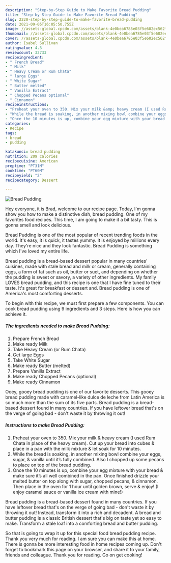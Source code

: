 ```yaml
---
description: "Step-by-Step Guide to Make Favorite Bread Pudding"
title: "Step-by-Step Guide to Make Favorite Bread Pudding"
slug: 2220-step-by-step-guide-to-make-favorite-bread-pudding
date: 2021-09-05T16:05:50.755Z
image: //assets-global.cpcdn.com/assets/blank-4e0bea6785e03f5e602ec562f230caae08da540cada707380b4fe1bbebba43da.png
thumbnail: //assets-global.cpcdn.com/assets/blank-4e0bea6785e03f5e602ec562f230caae08da540cada707380b4fe1bbebba43da.png
cover: //assets-global.cpcdn.com/assets/blank-4e0bea6785e03f5e602ec562f230caae08da540cada707380b4fe1bbebba43da.png
author: Isabel Sullivan
ratingvalue: 4.3
reviewcount: 32733
recipeingredient:
- " French Bread"
- " Milk"
- " Heavy Cream or Rum Chata"
- " large Eggs"
- " White Sugar"
- " Butter melted"
- " Vanilla Extract"
- " Chopped Pecans optional"
- " Cinnamon"
recipeinstructions:
- "Preheat your oven to 350. Mix your milk &amp; heavy cream (I used Rum Chata in place of the heavy cream). Cut up your bread into cubes &amp; place in a pan with the milk mixture &amp; let soak for 10 minutes."
- "While the bread is soaking, in another mixing bowl combine your eggs, sugar, &amp; vanilla until it’s fully combined. Also I chopped up some pecans to place on top of the bread pudding."
- "Once the 10 minutes is up, combine your egg mixture with your bread &amp; make sure it’s all well combined in the pan. Once finished drizzle your melted butter on top along with sugar, chopped pecans, &amp; cinnamon. Then place in the oven for 1 hour until golden brown, serve &amp; enjoy! (I enjoy caramel sauce or vanilla ice cream with mine!)"
categories:
- Recipe
tags:
- bread
- pudding

katakunci: bread pudding 
nutrition: 209 calories
recipecuisine: American
preptime: "PT31M"
cooktime: "PT60M"
recipeyield: "2"
recipecategory: Dessert

---
```



![Bread Pudding](//assets-global.cpcdn.com/assets/blank-4e0bea6785e03f5e602ec562f230caae08da540cada707380b4fe1bbebba43da.png)

Hey everyone, it is Brad, welcome to our recipe page. Today, I'm gonna show you how to make a distinctive dish, bread pudding. One of my favorites food recipes. This time, I am going to make it a bit tasty. This is gonna smell and look delicious.

Bread Pudding is one of the most popular of recent trending foods in the world. It's easy, it is quick, it tastes yummy. It is enjoyed by millions every day. They're nice and they look fantastic. Bread Pudding is something which I've loved my entire life.

Bread pudding is a bread-based dessert popular in many countries&#39; cuisines, made with stale bread and milk or cream, generally containing eggs, a form of fat such as oil, butter or suet, and depending on whether the pudding is sweet or savory, a variety of other ingredients. My family LOVES bread pudding, and this recipe is one that I have fine tuned to their taste. It&#39;s great for breakfast or dessert and. Bread pudding is one of America&#39;s most comforting desserts.


To begin with this recipe, we must first prepare a few components. You can cook bread pudding using 9 ingredients and 3 steps. Here is how you can achieve it.

<!--inarticleads1-->

##### The ingredients needed to make Bread Pudding:

1. Prepare  French Bread
1. Make ready  Milk
1. Take  Heavy Cream (or Rum Chata)
1. Get  large Eggs
1. Take  White Sugar
1. Make ready  Butter (melted)
1. Prepare  Vanilla Extract
1. Make ready  Chopped Pecans (optional)
1. Make ready  Cinnamon


Ooey, gooey bread pudding is one of our favorite desserts. This gooey bread pudding made with caramel-like dulce de leche from Latin America is so much more than the sum of its five parts. Bread pudding is a bread-based dessert found in many countries. If you have leftover bread that&#39;s on the verge of going bad - don&#39;t waste it by throwing it out! 

<!--inarticleads2-->

##### Instructions to make Bread Pudding:

1. Preheat your oven to 350. Mix your milk &amp; heavy cream (I used Rum Chata in place of the heavy cream). Cut up your bread into cubes &amp; place in a pan with the milk mixture &amp; let soak for 10 minutes.
1. While the bread is soaking, in another mixing bowl combine your eggs, sugar, &amp; vanilla until it’s fully combined. Also I chopped up some pecans to place on top of the bread pudding.
1. Once the 10 minutes is up, combine your egg mixture with your bread &amp; make sure it’s all well combined in the pan. Once finished drizzle your melted butter on top along with sugar, chopped pecans, &amp; cinnamon. Then place in the oven for 1 hour until golden brown, serve &amp; enjoy! (I enjoy caramel sauce or vanilla ice cream with mine!)


Bread pudding is a bread-based dessert found in many countries. If you have leftover bread that&#39;s on the verge of going bad - don&#39;t waste it by throwing it out! Instead, transform it into a rich and decadent. A bread and butter pudding is a classic British dessert that&#39;s big on taste yet so easy to make. Transform a stale loaf into a comforting bread and butter pudding. 

So that is going to wrap it up for this special food bread pudding recipe. Thank you very much for reading. I am sure you can make this at home. There is gonna be more interesting food in home recipes coming up. Don't forget to bookmark this page on your browser, and share it to your family, friends and colleague. Thank you for reading. Go on get cooking!
